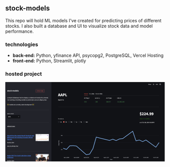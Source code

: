 ## stock-models

This repo will hold ML models I've created for predicting prices of different stocks. 
I also built a database and UI to visualize stock data and model performance. 

### technologies

- **back-end:** Python, yfinance API, psycopg2, PostgreSQL, Vercel Hosting
- **front-end:** Python, Streamlit, plotly
<!-- - **data analysis/ML:** Python, Jupyter Notebook, scikit-learn -->

### hosted project
[![stock-models](images/homepage.png)](https://stock-models.streamlit.app/)


<!-- ### setup

clone the repo
```bash
git clone https://github.com/marcolanfranchi/stock-models.git
```
 navigate to root directory
```bash
cd stock-models
```

create a virtual environment for packages
```bash
python -m venv venv
```

activate the virtual environment
```bash
source venv/bin/activate
```

install required packages
```bash
pip install -r 'requirements.txt'
```

run the ui
```bash
streamlit run ui/app.py
```
 -->
